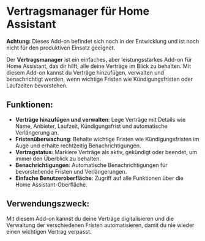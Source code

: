 # Vertragsmanager für Home Assistant

**Achtung:** Dieses Add-on befindet sich noch in der Entwicklung und ist noch nicht für den produktiven Einsatz geeignet.

Der **Vertragsmanager** ist ein einfaches, aber leistungsstarkes Add-on für Home Assistant, das dir hilft, alle deine Verträge im Blick zu behalten. Mit diesem Add-on kannst du Verträge hinzufügen, verwalten und benachrichtigt werden, wenn wichtige Fristen wie Kündigungsfristen oder Laufzeiten bevorstehen.

## Funktionen:
- **Verträge hinzufügen und verwalten**: Lege Verträge mit Details wie Name, Anbieter, Laufzeit, Kündigungsfrist und automatische Verlängerung an.
- **Fristenüberwachung**: Behalte wichtige Fristen wie Kündigungsfristen im Auge und erhalte rechtzeitig Benachrichtigungen.
- **Vertragstatus**: Markiere Verträge als aktiv, gekündigt oder beendet, um immer den Überblick zu behalten.
- **Benachrichtigungen**: Automatische Benachrichtigungen für bevorstehende Fristen und Verlängerungen.
- **Einfache Benutzeroberfläche**: Zugriff auf alle Funktionen über die Home Assistant-Oberfläche.

## Verwendungszweck:
Mit diesem Add-on kannst du deine Verträge digitalisieren und die Verwaltung der verschiedenen Fristen automatisieren, damit du nie wieder einen wichtigen Vertrag verpasst.

